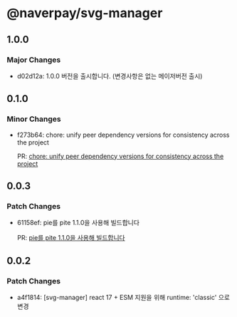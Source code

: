 # @naverpay/svg-manager

## 1.0.0

### Major Changes

-   d02d12a: 1.0.0 버전을 출시합니다. (변경사항은 없는 메이저버전 출시)

## 0.1.0

### Minor Changes

-   f273b64: chore: unify peer dependency versions for consistency across the project

    PR: [chore: unify peer dependency versions for consistency across the project](https://github.com/NaverPayDev/pie/pull/148)

## 0.0.3

### Patch Changes

-   61158ef: pie를 pite 1.1.0을 사용해 빌드합니다

    PR: [pie를 pite 1.1.0을 사용해 빌드합니다](https://github.com/NaverPayDev/pie/pull/125)

## 0.0.2

### Patch Changes

-   a4f1814: [svg-manager] react 17 + ESM 지원을 위해 runtime: 'classic' 으로 변경
